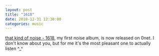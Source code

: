 ```yaml
---
layout: post
title: "1618"
date: 2018-12-31 12:30:00
categories: music
---
```


[that kind of noise - 1618](http://127.0.0.1:43110/1FiHm91tcDdjkiGkHZH2xoMc7Qmzrh8sv3/1618/),
my first noise album, is now released on 0net. I don't know about you,
but for me it's the most pleasant one to actually listen ^_^
